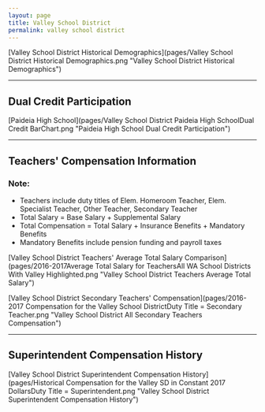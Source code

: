 ```yaml
---
layout: page
title: Valley School District
permalink: valley school district
---
```



[Valley School District Historical Demographics](pages/Valley School District Historical Demographics.png "Valley School District Historical Demographics")

___

## Dual Credit Participation

[Paideia High School](pages/Valley School District Paideia High SchoolDual Credit BarChart.png "Paideia High School Dual Credit Participation")


___

## Teachers' Compensation Information
### Note:
- Teachers include duty titles of Elem. Homeroom Teacher, Elem. Specialist Teacher, Other Teacher, Secondary Teacher
- Total Salary = Base Salary + Supplemental Salary
- Total Compensation = Total Salary + Insurance Benefits + Mandatory Benefits
- Mandatory Benefits include pension funding and payroll taxes

[Valley School District Teachers' Average Total Salary Comparison](pages/2016-2017Average Total Salary for TeachersAll WA School Districts With Valley Highlighted.png "Valley School District Teachers Average Total Salary")

[Valley School District Secondary Teachers' Compensation](pages/2016-2017 Compensation for the Valley School DistrictDuty Title = Secondary Teacher.png "Valley School District All Secondary Teachers Compensation")


___

## Superintendent Compensation History

[Valley School District Superintendent Compensation History](pages/Historical Compensation for the Valley SD in Constant 2017 DollarsDuty Title = Superintendent.png "Valley School District Superintendent Compensation History")

